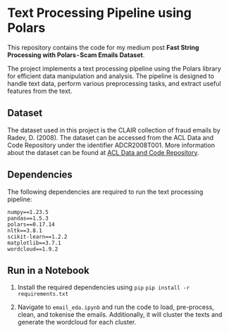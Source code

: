 # Text Processing Pipeline using Polars

This repository contains the code for my medium post **Fast String Processing with Polars - Scam Emails Dataset**.

The project implements a text processing pipeline using the Polars library for efficient data manipulation and analysis. The pipeline is designed to handle text data, perform various preprocessing tasks, and extract useful features from the text.

## Dataset

The dataset used in this project is the CLAIR collection of fraud emails by Radev, D. (2008). The dataset can be accessed from the ACL Data and Code Repository under the identifier ADCR2008T001. More information about the dataset can be found at [ACL Data and Code Repository](http://aclweb.org/aclwiki).

## Dependencies

The following dependencies are required to run the text processing pipeline:

```
numpy==1.23.5
pandas==1.5.3
polars==0.17.14
nltk==3.8.1
scikit-learn==1.2.2
matplotlib==3.7.1
wordcloud==1.9.2
```

## Run in a Notebook

1. Install the required dependencies using `pip`
   `pip install -r requirements.txt`

2. Navigate to `email_eda.ipynb` and run the code to load, pre-process, clean, and tokenise the emails. Additionally, it will cluster the texts and generate the wordcloud for each cluster.
